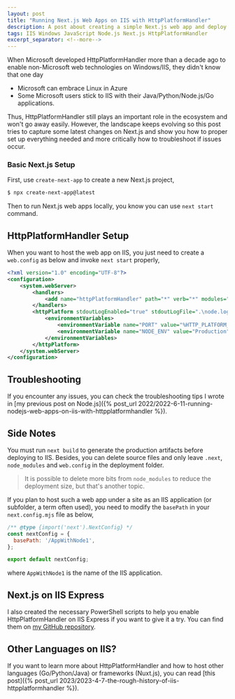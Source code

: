 ```yaml
---
layout: post
title: "Running Next.js Web Apps on IIS with HttpPlatformHandler"
description: A post about creating a simple Next.js web app and deploy it on IIS with HttpPlatformHandler
tags: IIS Windows JavaScript Node.js Next.js HttpPlatformHandler
excerpt_separator: <!--more-->
---
```


When Microsoft developed HttpPlatformHandler more than a decade ago to enable non-Microsoft web technologies on Windows/IIS, they didn't know that one day

* Microsoft can embrace Linux in Azure
* Some Microsoft users stick to IIS with their Java/Python/Node.js/Go applications.

Thus, HttpPlatformHandler still plays an important role in the ecosystem and won't go away easily. However, the landscape keeps evolving so this post tries to capture some latest changes on Next.js and show you how to proper set up everything needed and more critically how to troubleshoot if issues occur.
<!--more-->

### Basic Next.js Setup

First, use `create-next-app` to create a new Next.js project,

``` bash
$ npx create-next-app@latest
```

Then to run Next.js web apps locally, you know you can use `next start` command. 

## HttpPlatformHandler Setup

When you want to host the web app on IIS, you just need to create a `web.config` as below and invoke `next start` properly,

``` xml
<?xml version="1.0" encoding="UTF-8"?>
<configuration>
    <system.webServer>
        <handlers>
            <add name="httpPlatformHandler" path="*" verb="*" modules="httpPlatformHandler" resourceType="Unspecified" requireAccess="Script" />
        </handlers>
        <httpPlatform stdoutLogEnabled="true" stdoutLogFile=".\node.log" startupTimeLimit="20" processPath="C:\Users\<user name>\AppData\Roaming\nvm\v16.13.2\node.exe" arguments=".\node_modules\next\dist\bin\next start">
            <environmentVariables>
                <environmentVariable name="PORT" value="%HTTP_PLATFORM_PORT%" />
                <environmentVariable name="NODE_ENV" value="Production" />
            </environmentVariables>
        </httpPlatform>
    </system.webServer>
</configuration>
```

## Troubleshooting

If you encounter any issues, you can check the troubleshooting tips I wrote in [my previous post on Node.js]({% post_url 2022/2022-6-11-running-nodejs-web-apps-on-iis-with-httpplatformhandler %}).

## Side Notes

You must run `next build` to generate the production artifacts before deploying to IIS. Besides, you can delete source files and only leave `.next`, `node_modules` and `web.config` in the deployment folder.

> It is possible to delete more bits from `node_modules` to reduce the deployment size, but that's another topic.

If you plan to host such a web app under a site as an IIS application (or subfolder, a term often used), you need to modify the `basePath` in your `next.config.mjs` file as below,

``` javascript
/** @type {import('next').NextConfig} */
const nextConfig = {
  basePath: '/AppWithNode1',
};

export default nextConfig;
```
where `AppWithNode1` is the name of the IIS application.

## Next.js on IIS Express

I also created the necessary PowerShell scripts to help you enable HttpPlatformHandler on IIS Express if you want to give it a try. You can find them on [my GitHub repository](https://github.com/lextm/iisexpress-httpplatformhandler).

## Other Languages on IIS?

If you want to learn more about HttpPlatformHandler and how to host other languages (Go/Python/Java) or frameworks (Nuxt.js), you can read [this post]({% post_url 2023/2023-4-7-the-rough-history-of-iis-httpplatformhandler %}).
